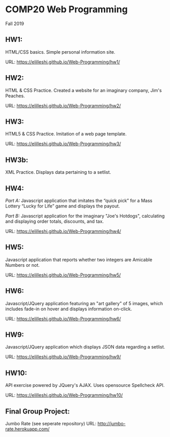 # COMP20 Web Programming
Fall 2019

## HW1: 
HTML/CSS basics. Simple personal information site. 

URL: https://elilleshi.github.io/Web-Programming/hw1/

## HW2: 
HTML & CSS Practice. Created a website for an imaginary company, Jim's Peaches.

URL: https://elilleshi.github.io/Web-Programming/hw2/

## HW3: 
HTML5 & CSS Practice. Imitation of a web page template. 

URL: https://elilleshi.github.io/Web-Programming/hw3/ 

## HW3b: 
XML Practice. Displays data pertaining to a setlist. 

## HW4:
*Part A:* Javascript application that imitates the “quick pick” for a Mass Lottery “Lucky for Life” game and displays the payout. 

*Part B:* Javascript application for the imaginary "Joe's Hotdogs", calculating and displaying order totals, discounts, and tax.

URL: https://elilleshi.github.io/Web-Programming/hw4/


## HW5:
Javascript application that reports whether two integers are Amicable Numbers or not. 

URL: https://elilleshi.github.io/Web-Programming/hw5/


## HW6:
Javascript/JQuery application featuring an "art gallery" of 5 images, which includes fade-in on hover and displays information on-click. 

URL: https://elilleshi.github.io/Web-Programming/hw6/

## HW9:
Javascript/JQuery application which displays JSON data regarding a setlist. 

URL: https://elilleshi.github.io/Web-Programming/hw9/

## HW10:
API exercise powered by JQuery's AJAX. Uses opensource Spellcheck API.

URL: https://elilleshi.github.io/Web-Programming/hw10/


## Final Group Project:

Jumbo Rate (see seperate repository)
URL: http://jumbo-rate.herokuapp.com/


